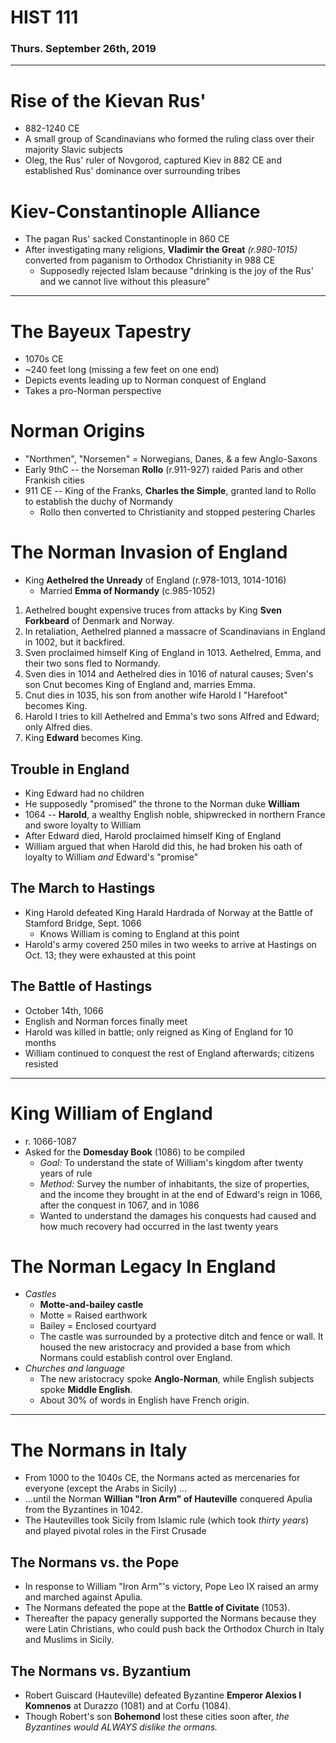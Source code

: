 # HIST 111
### Thurs. September 26th, 2019
---

# Rise of the Kievan Rus'
* 882-1240 CE
* A small group of Scandinavians who formed the ruling class over their majority Slavic subjects
* Oleg, the Rus' ruler of Novgorod, captured Kiev in 882 CE and established Rus' dominance over surrounding tribes

# Kiev-Constantinople Alliance
* The pagan Rus' sacked Constantinople in 860 CE
* After investigating many religions, __Vladimir the Great__ _(r.980-1015)_ converted from paganism to Orthodox Christianity in 988 CE
    - Supposedly rejected Islam because "drinking is the joy of the Rus' and we cannot live without this pleasure"

---
# The Bayeux Tapestry
* 1070s CE
* ~240 feet long (missing a few feet on one end)
* Depicts events leading up to Norman conquest of England
* Takes a pro-Norman perspective

# Norman Origins
* "Northmen", "Norsemen" = Norwegians, Danes, & a few Anglo-Saxons
* Early 9thC -- the Norseman __Rollo__ (r.911-927) raided Paris and other Frankish cities
* 911 CE -- King of the Franks, __Charles the Simple__, granted land to Rollo to establish the duchy of Normandy
    - Rollo then converted to Christianity and stopped pestering Charles

# The Norman Invasion of England
* King __Aethelred the Unready__ of England (r.978-1013, 1014-1016)
    - Married __Emma of Normandy__ (c.985-1052)
1. Aethelred bought expensive truces from attacks by King __Sven Forkbeard__ of Denmark and Norway.
2. In retaliation, Aethelred planned a massacre of Scandinavians in England in 1002, but it backfired.
3. Sven proclaimed himself King of England in 1013. Aethelred, Emma, and their two sons fled to Normandy.
4. Sven dies in 1014 and Aethelred dies in 1016 of natural causes; Sven's son Cnut becomes King of England and, marries Emma.
5. Cnut dies in 1035, his son from another wife Harold I "Harefoot" becomes King.
6. Harold I tries to kill Aethelred and Emma's two sons Alfred and Edward; only Alfred dies.
7. King __Edward__ becomes King.

## Trouble in England
* King Edward had no children
* He supposedly "promised" the throne to the Norman duke __William__
* 1064 -- __Harold__, a wealthy English noble, shipwrecked in northern France and swore loyalty to William
* After Edward died, Harold proclaimed himself King of England
* William argued that when Harold did this, he had broken his oath of loyalty to William _and_ Edward's "promise"

## The March to Hastings
* King Harold defeated King Harald Hardrada of Norway at the Battle of Stamford Bridge, Sept. 1066
    - Knows William is coming to England at this point
* Harold's army covered 250 miles in two weeks to arrive at Hastings on Oct. 13; they were exhausted at this point

## The Battle of Hastings
* October 14th, 1066
* English and Norman forces finally meet
* Harold was killed in battle; only reigned as King of England for 10 months
* William continued to conquest the rest of England afterwards; citizens resisted

---
# King William of England
* r. 1066-1087
* Asked for the __Domesday Book__ (1086) to be compiled
    - _Goal:_ To understand the state of William's kingdom after twenty years of rule
    - _Method:_ Survey the number of inhabitants, the size of properties, and the income they brought in at the end of Edward's reign in 1066, after the conquest in 1067, and in 1086
    - Wanted to understand the damages his conquests had caused and how much recovery had occurred in the last twenty years

# The Norman Legacy In England
* _Castles_
    - __Motte-and-bailey castle__
    - Motte = Raised earthwork
    - Bailey = Enclosed courtyard
    - The castle was surrounded by a protective ditch and fence or wall. It housed the new aristocracy and provided a base from which Normans could establish control over England.
* _Churches and language_
    - The new aristocracy spoke __Anglo-Norman__, while English subjects spoke __Middle English__.
    - About 30% of words in English have French origin.

---
# The Normans in Italy
* From 1000 to the 1040s CE, the Normans acted as mercenaries for everyone (except the Arabs in Sicily) ...
* ...until the Norman __Willian "Iron Arm" of Hauteville__ conquered Apulia from the Byzantines in 1042.
* The Hautevilles took Sicily from Islamic rule (which took _thirty years_) and played pivotal roles in the First Crusade

## The Normans vs. the Pope
* In response to William "Iron Arm"'s victory, Pope Leo IX raised an army and marched against Apulia.
* The Normans defeated the pope at the __Battle of Civitate__ (1053).
* Thereafter the papacy generally supported the Normans because they were Latin Christians, who could push back the Orthodox Church in Italy and Muslims in Sicily.

## The Normans vs. Byzantium
* Robert Guiscard (Hauteville) defeated Byzantine __Emperor Alexios I Komnenos__ at Durazzo (1081) and at Corfu (1084).
* Though Robert's son __Bohemond__ lost these cities soon after, _the Byzantines would ALWAYS dislike the ormans._